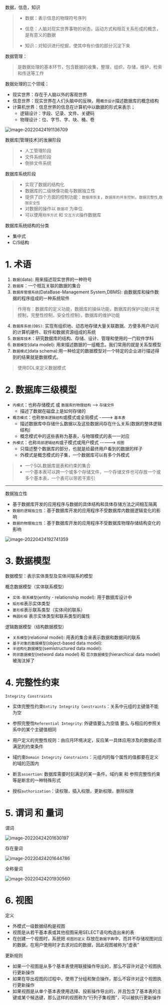 数据，信息，知识

> - 数据：表示信息的物理符号序列
>
> - 信息：人脑对现实世界事物的状态，运动方式和相互关系形成的概念，是有意义的数据
> - 知识：对知识进行挖掘，使其中有价值的部分沉淀下来

数据管理：

> 是数据处理的基本环节，包含数据的收集，整理，组织，存储，维护，检索和传送等工作

数据处理的三个领域：

- 现实世界：存在于人脑以外的客观世界
- 信息世界：现实世界在人们头脑中的反映，用`概念设计`描述数据库的概念结构
- 计算机世界：信息世界的信息在计算机中以数据的形式来表示；
  - 逻辑设计：字段、记录、文件、关键码
  - 物理设计：位、字节、字、块、桶、卷

![image-20220424191136709](http://aikaid-img.oss-cn-shanghai.aliyuncs.com/img/image-20220424191221906.png)

数据库[管理技术]的发展阶段

> - 人工管理阶段
> - 文件系统阶段
> - 倒排文件系统

数据库系统阶段

> - 实现了数据的结构化
> - 数据库的二级映像功能与数据独立性
> - 提供了四个方面的控制功能：`数据库恢复`，`数据库的并发控制`，`数据完整性`,`数据安全性`
> - 对数据的操作以 `数据项` 为单位
> - 可以使用`程序方式` 和 `交互方式`操作数据库

数据库系统结构的分类

- 集中式
- C/S结构

# 1. 术语

1. `数据`(data): 用来描述现实世界的一种符号
2. `数据库`：一个相互关联的数据的集合
3. `数据库管理系统`(DataBase-Management System,DBMS): 由数据库和操作数据的程序组成的一种系统软件

> 作用有：数据库的定义功能，数据库的操纵功能，数据库的保护功能(并发控制，完整性控制，安全性控制)，数据库的维护功能

4. `数据库系统(DBS)`: 实现有组织地、动态地存储大量关联数据、方便多用户访问的计算机硬件、软件和数据资源组成的系统
5. `数据库技术`：研究数据库的结构、存储、设计、管理和使用的一门软件学科
6. `数据模型`(data model): 用来描述数据的一组概念。我们常用的就是关系型模型
5. `数据模式`(data schema):用一种给定的数据模型对一个特定的企业进行描述得到的结果就是数据模式。

> 使用DDL来定义数据模式

# 2. 数据库三级模型

- `内模式`：也称存储模式 或 `数据库的物理结构` --> `存储文件`
  - 描述了数据在磁盘上是如何存储的
- `概念模式`：也称`整体逻辑结构`或模式或全局模式     ----> `基本表`
  - 描述数据库中存储什么数据以及这些数据间存在什么关系(数据的整体逻辑结构)
  - 概念模式中的这些表称为基表，与物理模式的表一一对应
- `外模式`：也称`局部逻辑结构`或子模式或用户模式     -----> `视图`
  - 只描述整个数据库的部分，也就是给最终用户看到的数据的样子
  - 外模式是概念模式的子集，一个数据库可以有多个外模式

> - 一个SQL数据库是表和约束的集合
> - 一个基本表可以跨一个或多个存储文件，一个存储文件也可存放一个或多个基本表，一个表可以带若干索引

---

数据独立性

- 基于数据库开发的应用程序与数据的具体结构和具体存储方法之间相互隔离
- `数据的逻辑独立性`：基于数据库开发的应用程序不受数据库内数据逻辑变化的影响
- `数据的物理独立性`：基于数据库开发的应用程序不受数据库物理存储结构变化的影响

![image-20220424192741359](http://aikaid-img.oss-cn-shanghai.aliyuncs.com/img/image-20220424192741359.png)

# 3. 数据模型

数据模型：表示实体类型及实体间联系的模型

概念数据模型（实体联系模型）

- `实体-联系模型`(entity - relationship model): 用于数据库设计中
- `矩形框`表示实体类型
- `菱形框`表示联系类型（实体间的联系）
- `椭圆形框` 表示实体类型和联系类型的属性

逻辑数据模型（结构数据模型）

- `关系模型`(relational model):  用表的集合来表示数据和数据间的联系
- `基于对象的数据模型`(object-based data model):
- `半结构化数据模型`(semistructured data model):
- `网状数据模型`(netword data model) 和  `层次数据模型`(hierarchical data model) 被淘汰掉了

# 4. 完整性约束

`Integrity Constraints`

- 实体完整性约束`Entity Integrity Constraints`：关系中元组的主键值不能为空

- 参照完整性`Referential Integrity`: 外键值要么为空值 要么 与相应的参照关系中的某个主键值相同
- 用户定义的完整性规则：由应月环境决定，反应某一具体应用涉及的数据必须满足的约束条件
- 域约束`Domain Integrity Constraints`：元组内的每个属性的值都要在定义的域的范围内
- 断言`assertion`: 数据库需要时刻满足的某一条件。域约束 和 参照完整性约束等是断言的一种特殊形式
- 授权`authorization`：读权限，插入权限，更新权限，删除权限

# 5. 谓词 和 量词

谓词

![image-20220424201630197](http://aikaid-img.oss-cn-shanghai.aliyuncs.com/img/image-20220424201630197.png)

存在量词

![image-20220424201644786](http://aikaid-img.oss-cn-shanghai.aliyuncs.com/img/image-20220424201644786.png)

全称量词

![image-20220424201930560](http://aikaid-img.oss-cn-shanghai.aliyuncs.com/img/image-20220424201930560.png)

# 6. 视图

定义

- 外模式一级数据结构是视图
- 视图是从若干基本表或其他视图采用SELECT语句构造出来的表
- 在创建一个视图时，系统把 `视图的定义` 存放在`数据字典`中，而并不存储视图对应的数据，在用户使用时才去求对应的数据，因此视图被称为“虚表”

更新规则

- 如果一个视图是从多个基本表使用联接操作导出的，那么不容许对这个视图执行更新操作
- 如果在导出视图的过程中，使用了分组和聚合操作，那么不容许对这个视图执行更新操作
- 如果视图是从单个基本表使用选择、投影操作导出的，并且包含了基本表的主键或某个候选键，那么这样的视图称为“行列子集视图”，可以被执行更新操作

